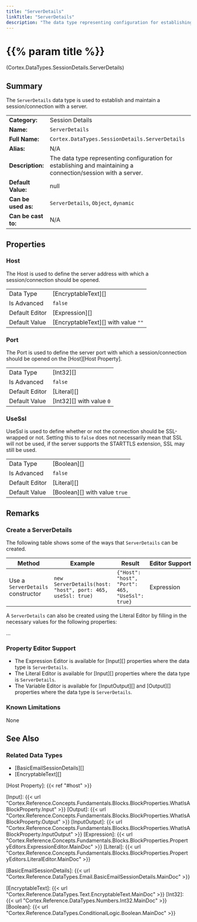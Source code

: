 ```yaml
---
title: "ServerDetails"
linkTitle: "ServerDetails"
description: "The data type representing configuration for establishing and maintaining a connection/session with a server."
---
```


# {{% param title %}}

<p class="namespace">(Cortex.DataTypes.SessionDetails.ServerDetails)</p>

## Summary

The `ServerDetails` data type is used to establish and maintain a session/connection with a server.

| | |
|-|-|
| **Category:**          | Session Details                                        |
| **Name:**              | `ServerDetails`                                        |
| **Full Name:**         | `Cortex.DataTypes.SessionDetails.ServerDetails`        |
| **Alias:**             | N/A                                                    |
| **Description:**       | The data type representing configuration for establishing and maintaining a connection/session with a server. |
| **Default Value:**     | null                                                   |
| **Can be used as:**    | `ServerDetails`, `Object`, `dynamic`                   |
| **Can be cast to:**    | N/A                                                    |

## Properties

### Host

The Host is used to define the server address with which a session/connection should be opened.

| | |
|--------------------|---------------------------|
| Data Type | [EncryptableText][] |
| Is Advanced | `false` |
| Default Editor | [Expression][] |
| Default Value | [EncryptableText][] with value `""` |

### Port

The Port is used to define the server port with which a session/connection should be opened on the [Host][Host Property].

| | |
|--------------------|---------------------------|
| Data Type | [Int32][] |
| Is Advanced | `false` |
| Default Editor | [Literal][] |
| Default Value | [Int32][] with value `0` |

### UseSsl

UseSsl is used to define whether or not the connection should be SSL-wrapped or not. Setting this to `false` does not necessarily mean that SSL will not be used, if the server supports the STARTTLS extension, SSL may still be used.

| | |
|--------------------|---------------------------|
| Data Type | [Boolean][] |
| Is Advanced | `false` |
| Default Editor | [Literal][] |
| Default Value | [Boolean][] with value `true` |

## Remarks

### Create a ServerDetails

The following table shows some of the ways that `ServerDetails` can be created.

| Method | Example | Result | Editor&nbsp;Support | Notes |
|-|-|-|-|-|
| Use a `ServerDetails` constructor | `new ServerDetails(host: "host", port: 465, useSsl: true)` | `{"Host": "host", "Port": 465, "UseSsl": true}` | Expression |  |

A `ServerDetails` can also be created using the Literal Editor by filling in the necessary values for the following properties:

...

### Property Editor Support

* The Expression Editor is available for [Input][] properties where the data type is `ServerDetails`.
* The Literal Editor is available for [Input][] properties where the data type is `ServerDetails`.
* The Variable Editor is available for [InputOutput][] and [Output][] properties where the data type is `ServerDetails`.
  
### Known Limitations

None

## See Also

### Related Data Types

* [BasicEmailSessionDetails][]
* [EncryptableText][]

[Host Property]: {{< ref "#host" >}}

[Input]: {{< url "Cortex.Reference.Concepts.Fundamentals.Blocks.BlockProperties.WhatIsABlockProperty.Input" >}}
[Output]: {{< url "Cortex.Reference.Concepts.Fundamentals.Blocks.BlockProperties.WhatIsABlockProperty.Output" >}}
[InputOutput]: {{< url "Cortex.Reference.Concepts.Fundamentals.Blocks.BlockProperties.WhatIsABlockProperty.InputOutput" >}}
[Expression]: {{< url "Cortex.Reference.Concepts.Fundamentals.Blocks.BlockProperties.PropertyEditors.ExpressionEditor.MainDoc" >}}
[Literal]: {{< url "Cortex.Reference.Concepts.Fundamentals.Blocks.BlockProperties.PropertyEditors.LiteralEditor.MainDoc" >}}

[BasicEmailSessionDetails]: {{< url "Cortex.Reference.DataTypes.Email.BasicEmailSessionDetails.MainDoc" >}}

[EncryptableText]: {{< url "Cortex.Reference.DataTypes.Text.EncryptableText.MainDoc" >}}
[Int32]: {{< url "Cortex.Reference.DataTypes.Numbers.Int32.MainDoc" >}}
[Boolean]: {{< url "Cortex.Reference.DataTypes.ConditionalLogic.Boolean.MainDoc" >}}
